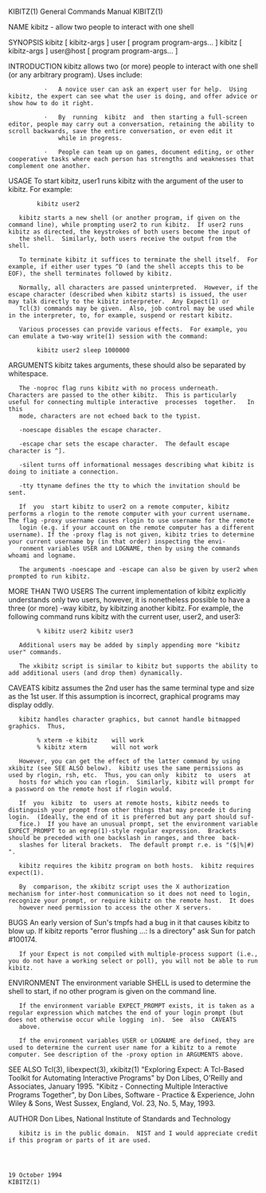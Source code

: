 KIBITZ(1)                                                                                  General Commands Manual                                                                                  KIBITZ(1)



NAME
       kibitz - allow two people to interact with one shell

SYNOPSIS
       kibitz [ kibitz-args ] user [ program program-args...  ]
       kibitz [ kibitz-args ] user@host [ program program-args...  ]

INTRODUCTION
       kibitz allows two (or more) people to interact with one shell (or any arbitrary program).  Uses include:

              ·   A novice user can ask an expert user for help.  Using kibitz, the expert can see what the user is doing, and offer advice or show how to do it right.

              ·   By  running  kibitz  and  then starting a full-screen editor, people may carry out a conversation, retaining the ability to scroll backwards, save the entire conversation, or even edit it
                  while in progress.

              ·   People can team up on games, document editing, or other cooperative tasks where each person has strengths and weaknesses that complement one another.

USAGE
       To start kibitz, user1 runs kibitz with the argument of the user to kibitz.  For example:

            kibitz user2

       kibitz starts a new shell (or another program, if given on the command line), while prompting user2 to run kibitz.  If user2 runs kibitz as directed, the keystrokes of both users become the input of
       the shell.  Similarly, both users receive the output from the shell.

       To terminate kibitz it suffices to terminate the shell itself.  For example, if either user types ^D (and the shell accepts this to be EOF), the shell terminates followed by kibitz.

       Normally, all characters are passed uninterpreted.  However, if the escape character (described when kibitz starts) is issued, the user may talk directly to the kibitz interpreter.  Any Expect(1) or
       Tcl(3) commands may be given.  Also, job control may be used while in the interpreter, to, for example, suspend or restart kibitz.

       Various processes can provide various effects.  For example, you can emulate a two-way write(1) session with the command:

            kibitz user2 sleep 1000000

ARGUMENTS
       kibitz takes arguments, these should also be separated by whitespace.

       The -noproc flag runs kibitz with no process underneath.  Characters are passed to the other kibitz.  This is particularly useful for connecting multiple interactive  processes  together.   In  this
       mode, characters are not echoed back to the typist.

       -noescape disables the escape character.

       -escape char sets the escape character.  The default escape character is ^].

       -silent turns off informational messages describing what kibitz is doing to initiate a connection.

       -tty ttyname defines the tty to which the invitation should be sent.

       If  you  start kibitz to user2 on a remote computer, kibitz performs a rlogin to the remote computer with your current username. The flag -proxy username causes rlogin to use username for the remote
       login (e.g. if your account on the remote computer has a different username). If the -proxy flag is not given, kibitz tries to determine your current username by (in that order) inspecting the envi-
       ronment variables USER and LOGNAME, then by using the commands whoami and logname.

       The arguments -noescape and -escape can also be given by user2 when prompted to run kibitz.


MORE THAN TWO USERS
       The  current implementation of kibitz explicitly understands only two users, however, it is nonetheless possible to have a three (or more) -way kibitz, by kibitzing another kibitz.  For example, the
       following command runs kibitz with the current user, user2, and user3:

            % kibitz user2 kibitz user3

       Additional users may be added by simply appending more "kibitz user" commands.

       The xkibitz script is similar to kibitz but supports the ability to add additional users (and drop them) dynamically.

CAVEATS
       kibitz assumes the 2nd user has the same terminal type and size as the 1st user.  If this assumption is incorrect, graphical programs may display oddly.

       kibitz handles character graphics, but cannot handle bitmapped graphics.  Thus,

            % xterm -e kibitz    will work
            % kibitz xterm       will not work

       However, you can get the effect of the latter command by using xkibitz (see SEE ALSO below).  kibitz uses the same permissions as used by rlogin, rsh, etc.  Thus, you can only  kibitz  to  users  at
       hosts for which you can rlogin.  Similarly, kibitz will prompt for a password on the remote host if rlogin would.

       If  you  kibitz  to  users at remote hosts, kibitz needs to distinguish your prompt from other things that may precede it during login.  (Ideally, the end of it is preferred but any part should suf-
       fice.)  If you have an unusual prompt, set the environment variable EXPECT_PROMPT to an egrep(1)-style regular expression.  Brackets should be preceded with one backslash in ranges, and three  back-
       slashes for literal brackets.  The default prompt r.e. is "($|%|#) ".

       kibitz requires the kibitz program on both hosts.  kibitz requires expect(1).

       By  comparison, the xkibitz script uses the X authorization mechanism for inter-host communication so it does not need to login, recognize your prompt, or require kibitz on the remote host.  It does
       however need permission to access the other X servers.

BUGS
       An early version of Sun's tmpfs had a bug in it that causes kibitz to blow up.  If kibitz reports "error flushing ...: Is a directory" ask Sun for patch #100174.

       If your Expect is not compiled with multiple-process support (i.e., you do not have a working select or poll), you will not be able to run kibitz.

ENVIRONMENT
       The environment variable SHELL is used to determine the shell to start, if no other program is given on the command line.

       If the environment variable EXPECT_PROMPT exists, it is taken as a regular expression which matches the end of your login prompt (but does not otherwise occur while logging  in).  See  also  CAVEATS
       above.

       If the environment variables USER or LOGNAME are defined, they are used to determine the current user name for a kibitz to a remote computer. See description of the -proxy option in ARGUMENTS above.

SEE ALSO
       Tcl(3), libexpect(3), xkibitz(1)
       "Exploring Expect: A Tcl-Based Toolkit for Automating Interactive Programs" by Don Libes, O'Reilly and Associates, January 1995.
       "Kibitz - Connecting Multiple Interactive Programs Together", by Don Libes, Software - Practice & Experience, John Wiley & Sons, West Sussex, England, Vol. 23, No. 5, May, 1993.

AUTHOR
       Don Libes, National Institute of Standards and Technology

       kibitz is in the public domain.  NIST and I would appreciate credit if this program or parts of it are used.



                                                                                               19 October 1994                                                                                      KIBITZ(1)
